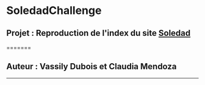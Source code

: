# SoledadChallenge

## Projet : Reproduction de l'index du site [Soledad](http://pencidesign.com/soledad/soledad-fashion-lifestyle/)
=======

## Auteur : Vassily Dubois et Claudia Mendoza
---------